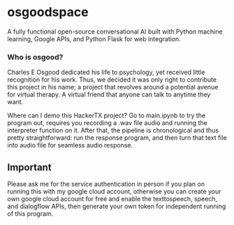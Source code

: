 # osgoodspace
A fully functional open-source conversational AI built with Python machine learning, Google APIs, and Python Flask for web integration.

### Who is osgood?
Charles E Osgood dedicated his life to psychology, yet received little recognition for his work. Thus, we decided it was only right to contribute this project in his name; a project that revolves around a potential avenue for virtual therapy. A virtual friend that anyone can talk to anytime they want.

Where can I demo this HackerTX project?
Go to main.ipynb to try the program out, requires you recording a .wav file audio and running the interpreter function on it. After that, the pipeline is chronological and thus pretty straightforward: run the response program, and then turn that text file into audio file for seamless audio response.

## Important
Please ask me for the service authentication in person if you plan on running this with my google cloud account, otherwise you can create your own google cloud account for free and enable the texttospeech, speech, and dialogflow APIs, then generate your own token for independent running of this program.
